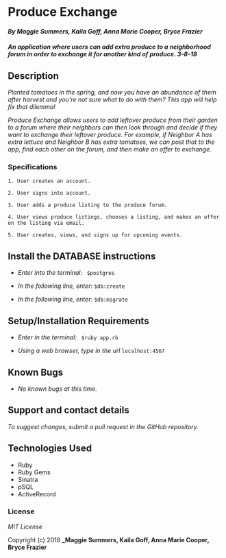 # Produce Exchange

#### _By Maggie Summers, Kaila Goff, Anna Marie Cooper, Bryce Frazier_

#### _An application where users can add extra produce to a neighborhood forum in order to exchange it for another kind of produce. 3-8-18_

## Description

_Planted tomatoes in the spring, and now you have an abundance of them after harvest and you're not sure what to do with them? This app will help fix that dilemma!_

_Produce Exchange allows users to add leftover produce from their garden to a forum where their neighbors can then look through and decide if they want to exchange their leftover produce. For example, if Neighbor A has extra lettuce and Neighbor B has extra tomatoes, we can post that to the app, find each other on the forum, and then make an offer to exchange._

### Specifications
    1. User creates an account.

    2. User signs into account.

    3. User adds a produce listing to the produce forum.

    4. User views produce listings, chooses a listing, and makes an offer on the listing via email.

    5. User creates, views, and signs up for upcoming events.

## Install the DATABASE instructions

* _Enter into the terminal:_ ``` $postgres```

* _In the following line, enter:_ ```$db:create```

* _In the following line, enter:_ ```$db:migrate```

## Setup/Installation Requirements

  * _Enter in the terminal:_ ``` $ruby app.rb```

  * _Using a web browser, type in the url_ ``` localhost:4567 ```

## Known Bugs

  * _No known bugs at this time._

## Support and contact details

  _To suggest changes, submit a pull request in the GitHub repository._

## Technologies Used

  * Ruby
  * Ruby Gems
  * Sinatra
  * pSQL
  * ActiveRecord

### License

  *MIT License*

Copyright (c) 2018 **_Maggie Summers, Kaila Goff, Anna Marie Cooper, Bryce Frazier**
